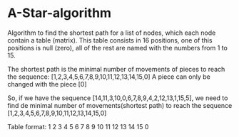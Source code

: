 # A-Star-algorithm

Algorithm to find the shortest path for a list of nodes, which each node contain a table (matrix). This table consists in 16 positions, one of this positions is null (zero), all of the rest are named with the numbers from 1 to 15. 

The shortest path is the minimal number of movements of pieces to reach the sequence:
[1,2,3,4,5,6,7,8,9,10,11,12,13,14,15,0]
A piece can only be changed with the piece [0]

So, if we have the sequence [14,11,3,10,0,6,7,8,9,4,2,12,13,1,15,5], we need to find de minimal number of movements(shortest path) to reach the sequence [1,2,3,4,5,6,7,8,9,10,11,12,13,14,15,0]

Table format:
1 	2 	3 	4
5 	6 	7 	8
9	10	11	12
13	14	15	0
